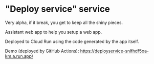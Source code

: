 # "Deploy service" service

Very alpha, if it break, you get to keep all the shiny pieces. 

Assistant web app to help you setup a web app. 

Deployed to Cloud Run using the code generated by the app itself. 

Demo (deployed by GitHub Actions): <https://deployservice-snlfhdf5oa-km.a.run.app/>
